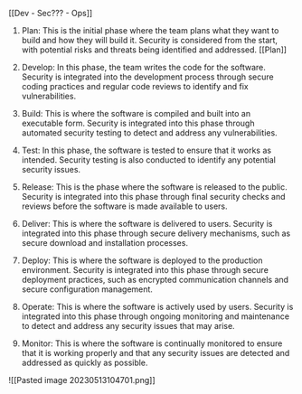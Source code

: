 [[Dev  -  Sec???  -  Ops]]

1.  Plan: This is the initial phase where the team plans what they want to build and how they will build it. Security is considered from the start, with potential risks and threats being identified and addressed. [[Plan]]
    
2.  Develop: In this phase, the team writes the code for the software. Security is integrated into the development process through secure coding practices and regular code reviews to identify and fix vulnerabilities.
    
3.  Build: This is where the software is compiled and built into an executable form. Security is integrated into this phase through automated security testing to detect and address any vulnerabilities.
    
4.  Test: In this phase, the software is tested to ensure that it works as intended. Security testing is also conducted to identify any potential security issues.
    
5.  Release: This is the phase where the software is released to the public. Security is integrated into this phase through final security checks and reviews before the software is made available to users.
    
6.  Deliver: This is where the software is delivered to users. Security is integrated into this phase through secure delivery mechanisms, such as secure download and installation processes.
    
7.  Deploy: This is where the software is deployed to the production environment. Security is integrated into this phase through secure deployment practices, such as encrypted communication channels and secure configuration management.
    
8.  Operate: This is where the software is actively used by users. Security is integrated into this phase through ongoing monitoring and maintenance to detect and address any security issues that may arise.
    
9.  Monitor: This is where the software is continually monitored to ensure that it is working properly and that any security issues are detected and addressed as quickly as possible.


![[Pasted image 20230513104701.png]]